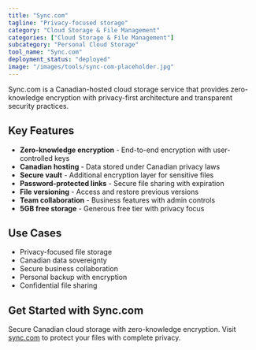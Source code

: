 ```yaml
---
title: "Sync.com"
tagline: "Privacy-focused storage"
category: "Cloud Storage & File Management"
categories: ["Cloud Storage & File Management"]
subcategory: "Personal Cloud Storage"
tool_name: "Sync.com"
deployment_status: "deployed"
image: "/images/tools/sync-com-placeholder.jpg"
---
```

Sync.com is a Canadian-hosted cloud storage service that provides zero-knowledge encryption with privacy-first architecture and transparent security practices.

## Key Features

- **Zero-knowledge encryption** - End-to-end encryption with user-controlled keys
- **Canadian hosting** - Data stored under Canadian privacy laws
- **Secure vault** - Additional encryption layer for sensitive files
- **Password-protected links** - Secure file sharing with expiration
- **File versioning** - Access and restore previous versions
- **Team collaboration** - Business features with admin controls
- **5GB free storage** - Generous free tier with privacy focus

## Use Cases

- Privacy-focused file storage
- Canadian data sovereignty
- Secure business collaboration
- Personal backup with encryption
- Confidential file sharing

## Get Started with Sync.com

Secure Canadian cloud storage with zero-knowledge encryption. Visit [sync.com](https://www.sync.com) to protect your files with complete privacy.